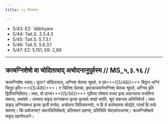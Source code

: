 ```yaml
---
title: १३ टिप्पणयः

---
```

- 5/43: E2: 'dābhyam
- 5/44: Tait.S. 3.3.4.3
- 5/45: Tait.S. 5.7.3.1
- 5/46: Tait.S. 5.6.3.1
- 5/47: E2: 5,151; E6: 2,89

____________________________________________


## क्रत्वग्निशेषो वा चोदितत्वाद् अचोदनानुपूर्वस्य // MS_५,३.१६ //

क्रत्वग्निशेषः स्यात्। कुतः? चोदितत्वात्, अग्निश् चेतव्यः श्रूयते, य एवं+++({5/48})+++ विद्वान् अग्निं चिनुत इति+++({5/49})+++। न चितिश् चेतव्या, इष्टकाचयनेनाग्निश् चेतव्यः श्रूयते, अग्निम् इति द्वितीयानिर्देशात्। तथा, यो दाभ्यं+++({5/50})+++ गृहीत्वा सोमाय यजत इत्य् अदाभ्यस्य यजतिना संबन्धः, तथांशोः। तस्मात् सकृद् यागसंबन्धं कृत्वा कृतार्थः शब्दो भवति, श्रुतं संबन्धम् अभिनिर्वर्त्य। तथा सकृद् अग्निसंबन्धं कृत्वा कृती मन्येत, अचोदना चितिसवनयोः, न हि ते कर्तव्यतया चोद्येते, परार्थं हि तयोः श्रवणम्। किं प्रयोजनम्? सवनचितिशेषत्वे, प्रतिसवनं ग्रहणम्, प्रतिचिति चेष्टकोपधानम्। क्रत्वग्निशेषत्वे सकृद् ग्रहणोपधाने।
